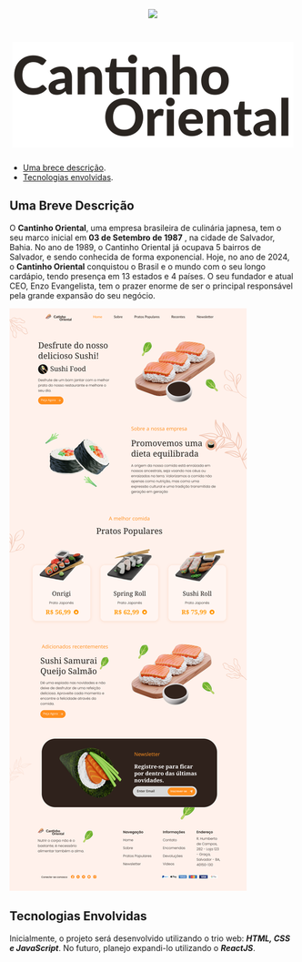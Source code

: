 <p align="center">
  <img src="http://img.shields.io/static/v1?label=STATUS&message=EM%20DESENVOLVIMENTO&color=RED&style=for-the-badge" #vitrinedev/>
</p>

<h1 align="center">
  <img src="src/img/markdown/brand.svg" alt="Logo">
</h1>

- [Uma brece descrição](#uma-breve-descrição).
- [Tecnologias envolvidas](#tecnologias-envolvidas).

## Uma Breve Descrição

O **Cantinho Oriental**, uma empresa brasileira de culinária japnesa, tem o seu marco inicial em **03 de Setembro de 1987** , na cidade de Salvador, Bahia. No ano de 1989, o Cantinho Oriental já ocupava 5 bairros de Salvador, e sendo conhecida de forma exponencial. Hoje, no ano de 2024, o **Cantinho Oriental** conquistou o Brasil e o mundo com o seu longo cardápio, tendo presença em 13 estados e 4 países. O seu fundador e atual CEO, Enzo Evangelista, tem o prazer enorme de ser o principal responsável pela grande expansão do seu negócio.

![Desktop design ](src/img/markdown/design.png "Desktop design")

## Tecnologias Envolvidas

Inicialmente, o projeto será desenvolvido utilizando o trio web: **_HTML, CSS e JavaScript_**. No futuro, planejo expandi-lo utilizando o **_ReactJS_**.
